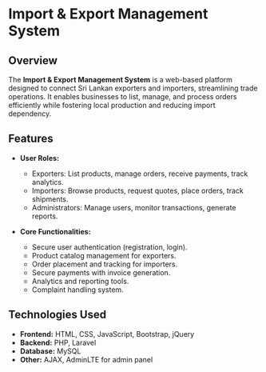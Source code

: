 # Import & Export Management System

## **Overview**
The **Import & Export Management System** is a web-based platform designed to connect Sri Lankan exporters and importers, streamlining trade operations. It enables businesses to list, manage, and process orders efficiently while fostering local production and reducing import dependency.

## **Features**
- **User Roles:**
  - Exporters: List products, manage orders, receive payments, track analytics.
  - Importers: Browse products, request quotes, place orders, track shipments.
  - Administrators: Manage users, monitor transactions, generate reports.

- **Core Functionalities:**
  - Secure user authentication (registration, login).
  - Product catalog management for exporters.
  - Order placement and tracking for importers.
  - Secure payments with invoice generation.
  - Analytics and reporting tools.
  - Complaint handling system.

## **Technologies Used**
- **Frontend:** HTML, CSS, JavaScript, Bootstrap, jQuery
- **Backend:** PHP, Laravel
- **Database:** MySQL
- **Other:** AJAX, AdminLTE for admin panel
